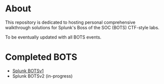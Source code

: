 # About
 This repository is dedicated to hosting personal comprehensive walkthrough solutions for Splunk's Boss of the SOC (BOTS) CTF-style labs. 
 
 To be eventually updated with all BOTS events.
 
 
 # Completed BOTS
 
 - [Splunk BOTSv1](https://github.com/chan2git/splunk-bots/tree/main/botsv1)
 - Splunk BOTSv2 (in-progress)
